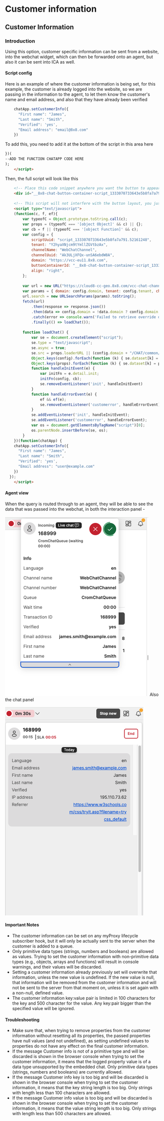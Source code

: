 # Customer information

## Customer Information

  

### Introduction

Using this option, customer specific information can be sent from a website, into the webchat widget, which can then be forwarded onto an agent, but also it can be sent into ICA as well.

#### Script config

Here is an example of where the customer information is being set, for this example, the customer is already logged into the website, so we are passing in the information to the agent, to let them know the customer's name and email address, and also that they have already been verified

```javascript
    chatApp.setCustomerInfo({
      "First name": "James",
      "Last name": "Smith",
      "Verified": 'yes',
      "Email address": "email@8x8.com"
    })
```


To add this, you need to add it at the bottom of the script in this area here 

```html
})(  
--ADD THE FUNCTION CHATAPP CODE HERE  
);  
    </script>
```

  

Then, the full script will look like this 

  

```html
    <!-- Place this code snippet anywhere you want the button to appear in your page. If no button has been configured in the chat script, it will not show up nor take any space. -->
    <div id="__8x8-chat-button-container-script_1333070733643e5b8fa7a791.52161248"></div>

    <!-- This script will not interfere with the button layout, you just need to include it in the same page. It must also be within the <body> section of the page, preferably just before the ending tag. -->
    <script type="text/javascript">
    (function(c, f, ef){
        var typeofC = Object.prototype.toString.call(c);
        var props = (typeofC === '[object Object]' && c) || {};
        var cb = f || (typeofC === '[object Function]' && c);
        var config = {
            scriptUuid: "script_1333070733643e5b8fa7a791.52161248",
            tenant: "Y2hyaXNjcm9tYmllZGVtbzAx",
            channelName: "WebChatChannel",
            channelUuid: "Ak3ULjXFQx-unSA6ebdW8A",
            domain: "https://vcc-eu11.8x8.com",
            buttonContainerId: "__8x8-chat-button-container-script_1333070733643e5b8fa7a791.52161248",
            align: "right",
        };

        var url = new URL("https://cloud8-cc-geo.8x8.com/vcc-chat-channels/public/webchat/discovery");
        var params = { domain: config.domain, tenant: config.tenant, channelUuid: config.channelUuid };
        url.search = new URLSearchParams(params).toString();
        fetch(url)
            .then(response => response.json())
            .then(data => config.domain = !data.domain ? config.domain : data.domain)
            .catch(error => console.warn('Failed to retrieve override domain, will continue using ', config.domain, error))
            .finally(() => loadChat());

        function loadChat() {
            var se = document.createElement("script");
            se.type = "text/javascript";
            se.async = true;
            se.src = props.loaderURL || (config.domain + "/CHAT/common/js/chatv3.js");
            Object.keys(config).forEach(function (k) { se.dataset[k] = config[k] });
            Object.keys(props).forEach(function (k) { se.dataset[k] = props[k] });
            function handleInitEvent(e) {
                var initFn = e.detail.init;
                initFn(config, cb);
                se.removeEventListener('init', handleInitEvent)
            }
            function handleErrorEvent(e) {
                ef && ef(e);
                se.removeEventListener('customerror', handleErrorEvent);
            }
            se.addEventListener('init', handleInitEvent);
            se.addEventListener('customerror', handleErrorEvent);
            var os = document.getElementsByTagName("script")[0];
            os.parentNode.insertBefore(se, os);
        }
    })(function(chatApp) {
    chatApp.setCustomerInfo({
      "First name": "James",
      "Last name": "Smith",
      "Verified": 'yes',
      "Email address": "user@example.com"
    })
  });
    </script>

```

#### Agent view

When the query is routed through to an agent, they will be able to see the data that was passed into the webchat, in both the interaction panel -
  

![](../images/e09dd32dd695c7ff0d8bfee637385855858337809466ace9222db2591c17f439-Interactionpanel.png "Chat Gateway flow.jpg")
Also the chat panel 

  

![](../images/18f28912a0053c2e9352348fee117bc8e54ea378b92c14fadcb0707fc085c395-Chatpanel.png "Chat Gateway flow.jpg")
  

#### Important Notes

* The customer information can be set on any myProxy lifecycle subscriber hook, but it will only be actually sent to the server when the customer is added to a queue.
* Only primitive data types (strings, numbers and booleans) are allowed as values. Trying to set the customer information with non-primitive data types (e.g., objects, arrays and functions) will result in console warnings, and their values will be discarded.
* Setting a customer information already previously set will overwrite that information, unless the new value is undefined. If the new value is null, that information will be removed from the customer information and will not be sent to the server from that moment on, unless it is set again with a non-null, defined value.
* The customer information key:value pair is limited in 100 characters for the key and 500 character for the value. Any key:pair bigger than the specified value will be ignored.

#### Troubleshooting

* Make sure that, when trying to remove properties from the customer information without resetting all its properties, the passed properties have null values (and not undefined), as setting undefined values to properties do not have any effect on the final customer information.
* If the message Customer info  is not of a primitive type and will be discarded is shown in the browser console when trying to set the customer information, it means that the logged property value is of a data type unsupported by the embedded chat. Only primitive data types (strings, numbers and booleans) are currently allowed.
* If the message Customer info  key is too big and will be discarded is shown in the browser console when trying to set the customer information, it means that the key string length is too big. Only strings with length less than 100 characters are allowed.
* If the message Customer info  value is too big and will be discarded is shown in the browser console when trying to set the customer information, it means that the value string length is too big. Only strings with length less than 500 characters are allowed.
